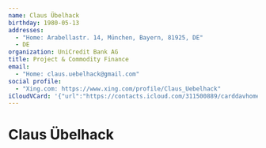 ```yaml
---
name: Claus Übelhack
birthday: 1980-05-13
addresses:
  - "Home: Arabellastr. 14, München, Bayern, 81925, DE"
  - DE
organization: UniCredit Bank AG
title: Project & Commodity Finance
email:
  - "Home: claus.uebelhack@gmail.com"
social profile:
  - "Xing.com: https://www.xing.com/profile/Claus_Uebelhack"
iCloudVCard: '{"url":"https://contacts.icloud.com/311500889/carddavhome/card/A5DB3D0E-3290-482F-BB2D-EBD3127C216B.vcf","etag":"\"kmfhawoh\"","data":"BEGIN:VCARD\r\nVERSION:3.0\r\nFN:\r\nN:Übelhack;Claus;;;\r\nUID:7E646CC8-7BDE-4F39-B71A-105D3BC2BFD4\r\nBDAY;VALUE=date:1980-05-13\r\nADR;TYPE=HOME:;;Arabellastr. 14;München;Bayern;81925;DE;\r\nADR:;;;;;;DE;\r\nWP1.X-ABLABEL:Work\r\nWP2.X-ABLABEL:Home\r\nPRODID:-//Apple Inc.//iOS 10.2//EN\r\nREV:2025-04-03T22:08:05Z\r\nORG:UniCredit Bank AG;\r\nTITLE:Project & Commodity Finance\r\nEMAIL;TYPE=HOME:claus.uebelhack@gmail.com\r\nPHOTO;VALUE=uri:https://gateway.icloud.com/contacts/311500889/ck/card/d4222\r\n 683388b89e5b0b275721384f477\r\nX-SOCIALPROFILE;type=xing.com;x-user=Claus_Uebelhack:https://www.xing.com/p\r\n rofile/Claus_Uebelhack\r\nEND:VCARD"}'
---
```

# Claus Übelhack